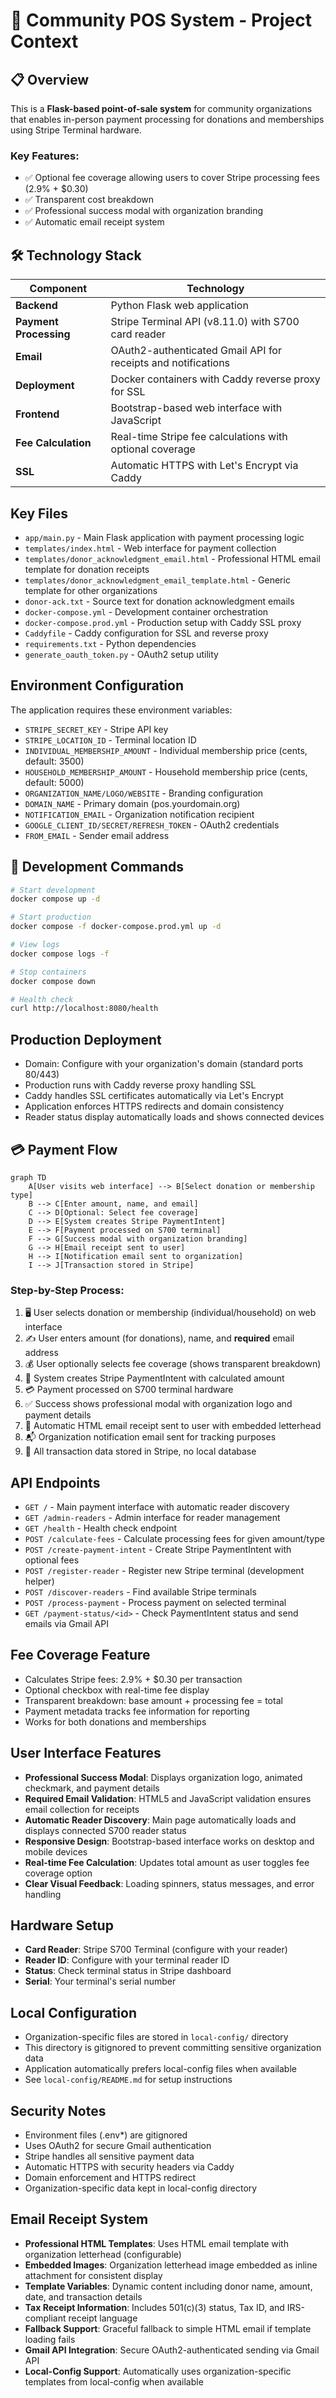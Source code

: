 # 🏪 Community POS System - Project Context

## 📋 Overview

This is a **Flask-based point-of-sale system** for community organizations that enables in-person payment processing for donations and memberships using Stripe Terminal hardware. 

### Key Features:
- ✅ Optional fee coverage allowing users to cover Stripe processing fees (2.9% + $0.30)
- ✅ Transparent cost breakdown
- ✅ Professional success modal with organization branding
- ✅ Automatic email receipt system

## 🛠️ Technology Stack

| Component | Technology |
|-----------|-----------|
| **Backend** | Python Flask web application |
| **Payment Processing** | Stripe Terminal API (v8.11.0) with S700 card reader |
| **Email** | OAuth2-authenticated Gmail API for receipts and notifications |
| **Deployment** | Docker containers with Caddy reverse proxy for SSL |
| **Frontend** | Bootstrap-based web interface with JavaScript |
| **Fee Calculation** | Real-time Stripe fee calculations with optional coverage |
| **SSL** | Automatic HTTPS with Let's Encrypt via Caddy |

## Key Files
- `app/main.py` - Main Flask application with payment processing logic
- `templates/index.html` - Web interface for payment collection
- `templates/donor_acknowledgment_email.html` - Professional HTML email template for donation receipts
- `templates/donor_acknowledgment_email_template.html` - Generic template for other organizations
- `donor-ack.txt` - Source text for donation acknowledgment emails
- `docker-compose.yml` - Development container orchestration
- `docker-compose.prod.yml` - Production setup with Caddy SSL proxy
- `Caddyfile` - Caddy configuration for SSL and reverse proxy
- `requirements.txt` - Python dependencies
- `generate_oauth_token.py` - OAuth2 setup utility

## Environment Configuration
The application requires these environment variables:
- `STRIPE_SECRET_KEY` - Stripe API key
- `STRIPE_LOCATION_ID` - Terminal location ID  
- `INDIVIDUAL_MEMBERSHIP_AMOUNT` - Individual membership price (cents, default: 3500)
- `HOUSEHOLD_MEMBERSHIP_AMOUNT` - Household membership price (cents, default: 5000)
- `ORGANIZATION_NAME/LOGO/WEBSITE` - Branding configuration
- `DOMAIN_NAME` - Primary domain (pos.yourdomain.org)
- `NOTIFICATION_EMAIL` - Organization notification recipient
- `GOOGLE_CLIENT_ID/SECRET/REFRESH_TOKEN` - OAuth2 credentials
- `FROM_EMAIL` - Sender email address

## 🚀 Development Commands

```bash
# Start development
docker compose up -d

# Start production
docker compose -f docker-compose.prod.yml up -d

# View logs
docker compose logs -f

# Stop containers
docker compose down

# Health check
curl http://localhost:8080/health
```

## Production Deployment
- Domain: Configure with your organization's domain (standard ports 80/443)
- Production runs with Caddy reverse proxy handling SSL
- Caddy handles SSL certificates automatically via Let's Encrypt
- Application enforces HTTPS redirects and domain consistency
- Reader status display automatically loads and shows connected devices

## 💳 Payment Flow

```mermaid
graph TD
    A[User visits web interface] --> B[Select donation or membership type]
    B --> C[Enter amount, name, and email]
    C --> D[Optional: Select fee coverage]
    D --> E[System creates Stripe PaymentIntent]
    E --> F[Payment processed on S700 terminal]
    F --> G[Success modal with organization branding]
    G --> H[Email receipt sent to user]
    H --> I[Notification email sent to organization]
    I --> J[Transaction stored in Stripe]
```

### Step-by-Step Process:
1. 🖥️ User selects donation or membership (individual/household) on web interface
2. ✍️ User enters amount (for donations), name, and **required** email address
3. 💰 User optionally selects fee coverage (shows transparent breakdown)
4. 🔄 System creates Stripe PaymentIntent with calculated amount
5. 💳 Payment processed on S700 terminal hardware
6. ✅ Success shows professional modal with organization logo and payment details
7. 📧 Automatic HTML email receipt sent to user with embedded letterhead
8. 📬 Organization notification email sent for tracking purposes
9. 💾 All transaction data stored in Stripe, no local database

## API Endpoints
- `GET /` - Main payment interface with automatic reader discovery
- `GET /admin-readers` - Admin interface for reader management
- `GET /health` - Health check endpoint
- `POST /calculate-fees` - Calculate processing fees for given amount/type
- `POST /create-payment-intent` - Create Stripe PaymentIntent with optional fees
- `POST /register-reader` - Register new Stripe terminal (development helper)
- `POST /discover-readers` - Find available Stripe terminals
- `POST /process-payment` - Process payment on selected terminal
- `GET /payment-status/<id>` - Check PaymentIntent status and send emails via Gmail API

## Fee Coverage Feature
- Calculates Stripe fees: 2.9% + $0.30 per transaction
- Optional checkbox with real-time fee display
- Transparent breakdown: base amount + processing fee = total
- Payment metadata tracks fee information for reporting
- Works for both donations and memberships

## User Interface Features
- **Professional Success Modal**: Displays organization logo, animated checkmark, and payment details
- **Required Email Validation**: HTML5 and JavaScript validation ensures email collection for receipts
- **Automatic Reader Discovery**: Main page automatically loads and displays connected S700 reader status
- **Responsive Design**: Bootstrap-based interface works on desktop and mobile devices
- **Real-time Fee Calculation**: Updates total amount as user toggles fee coverage option
- **Clear Visual Feedback**: Loading spinners, status messages, and error handling

## Hardware Setup
- **Card Reader**: Stripe S700 Terminal (configure with your reader)
- **Reader ID**: Configure with your terminal reader ID
- **Status**: Check terminal status in Stripe dashboard
- **Serial**: Your terminal's serial number

## Local Configuration
- Organization-specific files are stored in `local-config/` directory
- This directory is gitignored to prevent committing sensitive organization data
- Application automatically prefers local-config files when available
- See `local-config/README.md` for setup instructions

## Security Notes
- Environment files (.env*) are gitignored
- Uses OAuth2 for secure Gmail authentication
- Stripe handles all sensitive payment data
- Automatic HTTPS with security headers via Caddy
- Domain enforcement and HTTPS redirect
- Organization-specific data kept in local-config directory

## Email Receipt System
- **Professional HTML Templates**: Uses HTML email template with organization letterhead (configurable)
- **Embedded Images**: Organization letterhead image embedded as inline attachment for consistent display
- **Template Variables**: Dynamic content including donor name, amount, date, and transaction details
- **Tax Receipt Information**: Includes 501(c)(3) status, Tax ID, and IRS-compliant receipt language
- **Fallback Support**: Graceful fallback to simple HTML email if template loading fails
- **Gmail API Integration**: Secure OAuth2-authenticated sending via Gmail API
- **Local-Config Support**: Automatically uses organization-specific templates from local-config when available